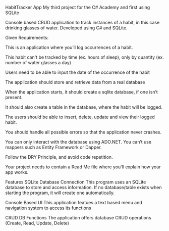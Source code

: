 HabitTracker App
My third project for the C# Academy and first using SQLite

Console based CRUD application to track instances of a habit, in this case drinking glasses of water. Developed using C# and SQLite.

Given Requirements:

This is an application where you’ll log occurrences of a habit.

This habit can't be tracked by time (ex. hours of sleep), only by quantity (ex. number of water glasses a day)

Users need to be able to input the date of the occurrence of the habit

The application should store and retrieve data from a real database

When the application starts, it should create a sqlite database, if one isn’t present.

It should also create a table in the database, where the habit will be logged.

The users should be able to insert, delete, update and view their logged habit.

You should handle all possible errors so that the application never crashes.

You can only interact with the database using ADO.NET. You can’t use mappers such as Entity Framework or Dapper.

Follow the DRY Principle, and avoid code repetition.

Your project needs to contain a Read Me file where you'll explain how your app works.

Features
SQLite Database Connection
This program uses an SQLite database to store and access information.
If no database/table exists when starting the program, it will create one automatically.

Console Based UI
This application featues a text based menu and navigation system to access its functions

CRUD DB Functions
The application offers database CRUD operations (Create, Read, Update, Delete)
